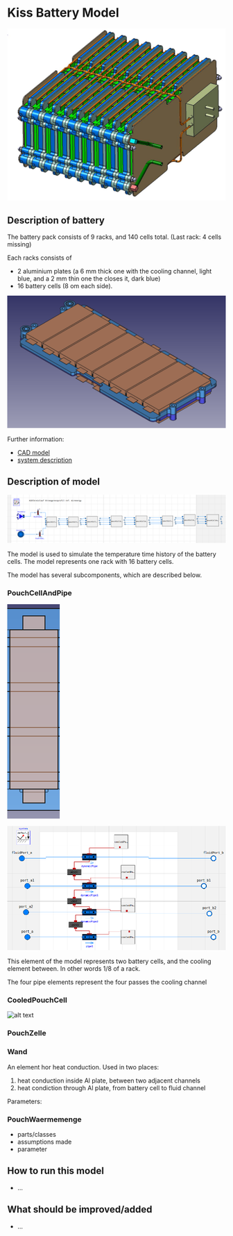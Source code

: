 # Kiss Battery Model

![alt text](doc/All.JPG "Battery Pack overview")

## Description of battery

The battery pack consists of 9 racks, and 140 cells total. (Last rack: 
4 cells missing)

Each racks consists of 
- 2 aluminium plates (a 6 mm thick one with the cooling channel, light blue,
  and a 2 mm thin one the closes it, dark blue)
- 16 battery cells (8 om each side).

![alt text](doc/rack.png "one rack")

Further information:
- [CAD model](https://drive.google.com/file/d/1FuEZgo1fN1g1zlpC2dTb6hr2x3eCHonp/view?usp=sharing)
- [system description](https://docs.google.com/document/d/1ctgwckXKFOVCsTbGglB4ufbkGCjX_JtFagn6xUiasj0/)



## Description of model

![alt text](doc/kiss_model.png "model of one rack")

The model is used to simulate the temperature time history of the battery cells.
The model represents one rack with 16 battery cells.

The model has several subcomponents, which are described below.

### PouchCellAndPipe

![alt text](doc/bar.png "a bar")


![alt text](doc/pouchcellandpipe.png "pouch cell and pipe")

This element of the model represents two battery cells, and the cooling 
element between. In other words 1/8 of a rack.

The four pipe elements represent the four passes the cooling channel 


### CooledPouchCell

![alt text](doc/.png "cooled pouch cell model")



### PouchZelle


### Wand

An element hor heat conduction. Used in two places:

1. heat conduction inside Al plate, between two adjacent channels
2. heat condiction through Al plate, from battery cell to fluid channel

Parameters:




### PouchWaermemenge

- parts/classes
- assumptions made
- parameter

## How to run this model

- ...

## What should be improved/added

- ...